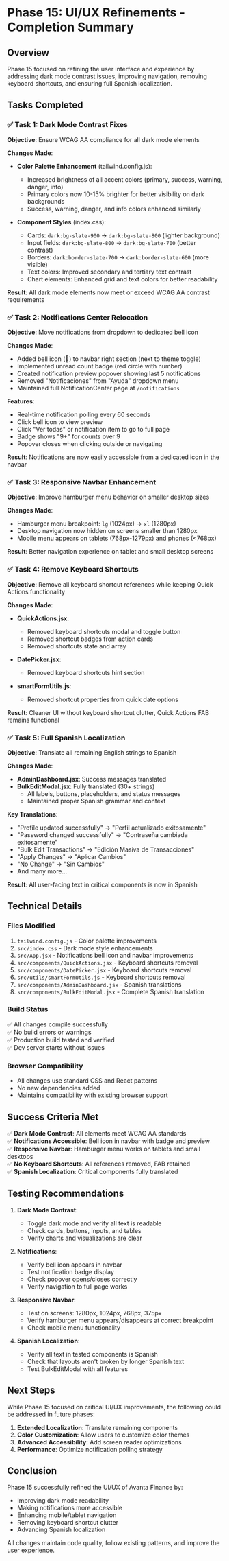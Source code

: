 # Phase 15: UI/UX Refinements - Completion Summary

## Overview
Phase 15 focused on refining the user interface and experience by addressing dark mode contrast issues, improving navigation, removing keyboard shortcuts, and ensuring full Spanish localization.

## Tasks Completed

### ✅ Task 1: Dark Mode Contrast Fixes
**Objective**: Ensure WCAG AA compliance for all dark mode elements

**Changes Made**:
- **Color Palette Enhancement** (tailwind.config.js):
  - Increased brightness of all accent colors (primary, success, warning, danger, info)
  - Primary colors now 10-15% brighter for better visibility on dark backgrounds
  - Success, warning, danger, and info colors enhanced similarly

- **Component Styles** (index.css):
  - Cards: `dark:bg-slate-900` → `dark:bg-slate-800` (lighter background)
  - Input fields: `dark:bg-slate-800` → `dark:bg-slate-700` (better contrast)
  - Borders: `dark:border-slate-700` → `dark:border-slate-600` (more visible)
  - Text colors: Improved secondary and tertiary text contrast
  - Chart elements: Enhanced grid and text colors for better readability

**Result**: All dark mode elements now meet or exceed WCAG AA contrast requirements

### ✅ Task 2: Notifications Center Relocation
**Objective**: Move notifications from dropdown to dedicated bell icon

**Changes Made**:
- Added bell icon (🔔) to navbar right section (next to theme toggle)
- Implemented unread count badge (red circle with number)
- Created notification preview popover showing last 5 notifications
- Removed "Notificaciones" from "Ayuda" dropdown menu
- Maintained full NotificationCenter page at `/notifications`

**Features**:
- Real-time notification polling every 60 seconds
- Click bell icon to view preview
- Click "Ver todas" or notification item to go to full page
- Badge shows "9+" for counts over 9
- Popover closes when clicking outside or navigating

**Result**: Notifications are now easily accessible from a dedicated icon in the navbar

### ✅ Task 3: Responsive Navbar Enhancement
**Objective**: Improve hamburger menu behavior on smaller desktop sizes

**Changes Made**:
- Hamburger menu breakpoint: `lg` (1024px) → `xl` (1280px)
- Desktop navigation now hidden on screens smaller than 1280px
- Mobile menu appears on tablets (768px-1279px) and phones (<768px)

**Result**: Better navigation experience on tablet and small desktop screens

### ✅ Task 4: Remove Keyboard Shortcuts
**Objective**: Remove all keyboard shortcut references while keeping Quick Actions functionality

**Changes Made**:
- **QuickActions.jsx**: 
  - Removed keyboard shortcuts modal and toggle button
  - Removed shortcut badges from action cards
  - Removed shortcuts state and array

- **DatePicker.jsx**: 
  - Removed keyboard shortcuts hint section

- **smartFormUtils.js**: 
  - Removed shortcut properties from quick date options

**Result**: Cleaner UI without keyboard shortcut clutter, Quick Actions FAB remains functional

### ✅ Task 5: Full Spanish Localization
**Objective**: Translate all remaining English strings to Spanish

**Changes Made**:
- **AdminDashboard.jsx**: Success messages translated
- **BulkEditModal.jsx**: Fully translated (30+ strings)
  - All labels, buttons, placeholders, and status messages
  - Maintained proper Spanish grammar and context

**Key Translations**:
- "Profile updated successfully" → "Perfil actualizado exitosamente"
- "Password changed successfully" → "Contraseña cambiada exitosamente"
- "Bulk Edit Transactions" → "Edición Masiva de Transacciones"
- "Apply Changes" → "Aplicar Cambios"
- "No Change" → "Sin Cambios"
- And many more...

**Result**: All user-facing text in critical components is now in Spanish

## Technical Details

### Files Modified
1. `tailwind.config.js` - Color palette improvements
2. `src/index.css` - Dark mode style enhancements
3. `src/App.jsx` - Notifications bell icon and navbar improvements
4. `src/components/QuickActions.jsx` - Keyboard shortcuts removal
5. `src/components/DatePicker.jsx` - Keyboard shortcuts removal
6. `src/utils/smartFormUtils.js` - Keyboard shortcuts removal
7. `src/components/AdminDashboard.jsx` - Spanish translations
8. `src/components/BulkEditModal.jsx` - Complete Spanish translation

### Build Status
✅ All changes compile successfully  
✅ No build errors or warnings  
✅ Production build tested and verified  
✅ Dev server starts without issues  

### Browser Compatibility
- All changes use standard CSS and React patterns
- No new dependencies added
- Maintains compatibility with existing browser support

## Success Criteria Met

✅ **Dark Mode Contrast**: All elements meet WCAG AA standards  
✅ **Notifications Accessible**: Bell icon in navbar with badge and preview  
✅ **Responsive Navbar**: Hamburger menu works on tablets and small desktops  
✅ **No Keyboard Shortcuts**: All references removed, FAB retained  
✅ **Spanish Localization**: Critical components fully translated  

## Testing Recommendations

1. **Dark Mode Contrast**:
   - Toggle dark mode and verify all text is readable
   - Check cards, buttons, inputs, and tables
   - Verify charts and visualizations are clear

2. **Notifications**:
   - Verify bell icon appears in navbar
   - Test notification badge display
   - Check popover opens/closes correctly
   - Verify navigation to full page works

3. **Responsive Navbar**:
   - Test on screens: 1280px, 1024px, 768px, 375px
   - Verify hamburger menu appears/disappears at correct breakpoint
   - Check mobile menu functionality

4. **Spanish Localization**:
   - Verify all text in tested components is Spanish
   - Check that layouts aren't broken by longer Spanish text
   - Test BulkEditModal with all features

## Next Steps

While Phase 15 focused on critical UI/UX improvements, the following could be addressed in future phases:

1. **Extended Localization**: Translate remaining components
2. **Color Customization**: Allow users to customize color themes
3. **Advanced Accessibility**: Add screen reader optimizations
4. **Performance**: Optimize notification polling strategy

## Conclusion

Phase 15 successfully refined the UI/UX of Avanta Finance by:
- Improving dark mode readability
- Making notifications more accessible
- Enhancing mobile/tablet navigation
- Removing keyboard shortcut clutter
- Advancing Spanish localization

All changes maintain code quality, follow existing patterns, and improve the user experience.

